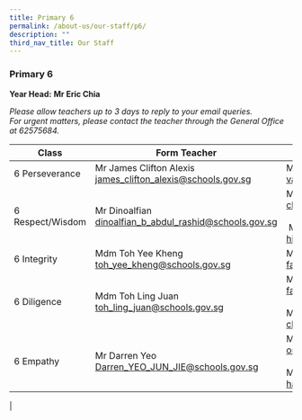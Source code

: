 ```yaml
---
title: Primary 6
permalink: /about-us/our-staff/p6/
description: ""
third_nav_title: Our Staff
---
```

### **Primary 6**
**Year Head:** **Mr Eric Chia**  

_Please allow teachers up to 3 days to reply to your email queries._   
_For urgent matters, please contact the teacher through the General Office at 62575684._

| Class | Form Teacher | Co-Form Teacher |
|---|---|---|
| 6 Perseverance | Mr James Clifton Alexis<br>[james\_clifton\_alexis@schools.gov.sg](mailto:james_clifton_alexis@schools.gov.sg)| Mrs Vasanthi Nanda<br>[vasanthi\_tanabalan@schools.gov.sg](mailto:vasanthi_tanabalan@schools.gov.sg)
| 6 Respect/Wisdom | Mr Dinoalfian<br>[dinoalfian\_b\_abdul\_rashid@schools.gov.sg](mailto:dinoalfian_b_abdul_rashid@schools.gov.sg) | Mrs June Lau<br>[chew\_koo\_hui@schools.gov.sg](mailto:chew_koo_hui@schools.gov.sg)<br><br> Mdm Hindon Bte Saini<br>[hindon\_saini@schools.gov.sg](mailto:hindon_saini@schools.gov.sg) |
| 6 Integrity | Mdm Toh Yee Kheng<br> [toh\_yee\_kheng@schools.gov.sg](mailto:toh_yee_kheng@schools.gov.sg) | Mrs Jennifer Fan<br>[fan\_lee\_bee\_yen@schools.gov.sg](mailto:fan_lee_bee_yen@schools.gov.sg) |
| 6 Diligence | Mdm Toh Ling Juan<br>[toh_ling_juan@schools.gov.sg](mailto:toh_ling_juan@schools.gov.sg) | Mrs Jennifer Fan<br>[fan_lee_bee_yen@schools.gov.sg](mailto:fan_lee_bee_yen@schools.gov.sg)<br><br>Mr Eric Chia<br>[chia_soong_liang_eric@schools.gov.sg](mailto:chia_soong_liang_eric@schools.gov.sg) |
| 6 Empathy | Mr Darren Yeo<br>[Darren_YEO_JUN_JIE@schools.gov.sg](mailto:Darren_YEO_JUN_JIE@schools.gov.sg) | Mrs Lee-Ong<br>[ong_chee_lin@schools.gov.sg](mailto:ong_chee_lin@schools.gov.sg)<br><br>Mdm Haniza Binte Ahmad<br>[haniza_ahmad@schools.gov.sg](mailto:haniza_ahmad@schools.gov.sg) |
|